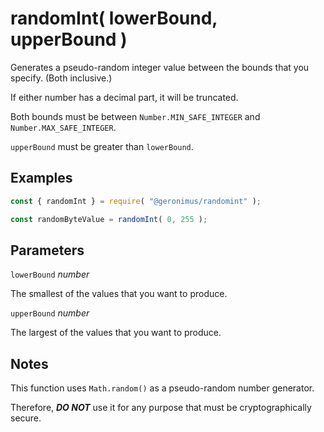 # randomInt( lowerBound, upperBound )

Generates a pseudo-random integer value between the bounds that you specify. (Both inclusive.)

If either number has a decimal part, it will be truncated.

Both bounds must be between `Number.MIN_SAFE_INTEGER` and `Number.MAX_SAFE_INTEGER`.

`upperBound` must be greater than `lowerBound`.

## Examples

```javascript
const { randomInt } = require( "@geronimus/randomint" );

const randomByteValue = randomInt( 0, 255 );
```

## Parameters

`lowerBound` *number*

The smallest of the values that you want to produce.

`upperBound` *number*

The largest of the values that you want to produce.

## Notes

This function uses `Math.random()` as a pseudo-random number generator.

Therefore, ***DO NOT*** use it for any purpose that must be cryptographically secure.

